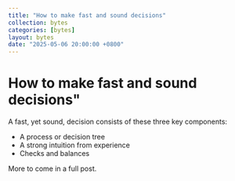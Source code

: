 ```yaml
---
title: "How to make fast and sound decisions"
collection: bytes
categories: [bytes]
layout: bytes
date: "2025-05-06 20:00:00 +0800"
---
```


# How to make fast and sound decisions"

A fast, yet sound, decision consists of these three key components: 

- A process or decision tree
- A strong intuition from experience
- Checks and balances

More to come in a full post.

